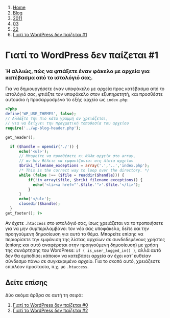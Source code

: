 <!-- -
Title: Γιατί το WordPress δεν παίζεται #1
First Published: 2011-03-22
- -->

<ol class="breadcrumb" itemprop="breadcrumb">
    <li><a href="/">Home</a></li>
    <li><a href="/blog/">Blog</a></li>
    <li><a href="/blog/2011/">2011</a></li>
    <li><a href="/blog/2011/03/">03</a></li>
    <li><a href="/blog/2011/03/22/">22</a></li>
    <li><a href="/blog/2011/03/22/γιατί-το-wordpress-δεν-παίζεται-1.el.html">Γιατί το WordPress δεν παίζεται #1</a></li>
</ol>

Γιατί το WordPress δεν παίζεται #1
==================================

<h3>Ή αλλιώς, πώς να φτιάξετε έναν φάκελο με αρχεία για κατέβασμα από το ιστολόγιό σας.</h3>

Για να δημιουργήσετε έναν υποφάκελο με αρχεία προς κατέβασμα από το ιστολόγιό σας, φτιάξτε τον υποφάκελο στον εξυπηρετητή, και προσθέστε αυτούσιο ή προσαρμοσμένο το εξής αρχείο ως `index.php`:

```php
<?php
define('WP_USE_THEMES', false);
// Αλλάξτε την πιο κάτω γραμμή αν χρειάζεται, 
// για να δείχνει την πραγματική τοποθεσία του αρχείου
require('../wp-blog-header.php');

get_header(); 

  if ($handle = opendir('./')) {
      echo('<ul>');
      // Μπορείτε να προσθέσετε κι άλλα αρχεία στο array,
      // αν δεν θέλετε να εμφανίζονται στη λίστα αρχείων
      $briki_filename_exceptions = array('.','..','index.php');
      /* This is the correct way to loop over the directory. */
      while (false !== ($file = readdir($handle))) {
          if(!in_array($file, $briki_filename_exceptions)) {
            echo('<li><a href="'.$file.'">'.$file.'</li>');
          }
      }
      echo('</ul>');
      closedir($handle);
  }
get_footer(); ?>
```

Αν έχετε `.htaccess` στο ιστολόγιό σας, ίσως χρειάζεται να το 
τροποιήσετε για να μην συμπεριλαμβάνει τον νέο σας υποφάκελο, 
δείτε και την προηγούμενη δημοσίευση για αυτό το θέμα. Μπορείτε 
επίσης να περιορίσετε την εμφάνιση της λίστας αρχείων σε 
συνδεδεμένους χρήστες (επίσης και αυτό αναφέρεται στην προηγούμενη 
δημοσίευση) με χρήση της συνάρτησης του WordPress: `if ( is_user_logged_in() )`, 
αλλά αυτό δεν θα εμποδίσει κάποιον να κατεβάσει αρχεία αν έχει κατ’ 
ευθείαν σύνδεσμο πάνω σε συγκεκριμένο αρχείο. Για το σκοπό αυτό, 
χρειάζεστε επιπλέον προστασία, π.χ. με `.htaccess`.

Δείτε επίσης
------------

Δύο ακόμα άρθρα σε αυτή τη σειρά:

1.  [Γιατί το WordPress δεν παίζεται #0](/blog/2011/03/12/γιατί-το-wordpress-δεν-παίζεται-0.el.html)
2.  [Γιατί το WordPress δεν παίζεται #2](/blog/2011/03/22/γιατί-το-wordpress-δεν-παίζεται-2.el.html)
